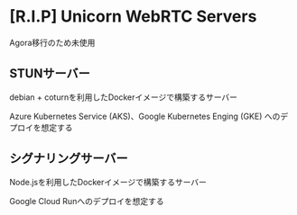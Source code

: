 # [R.I.P] Unicorn WebRTC Servers
Agora移行のため未使用

## STUNサーバー

debian + coturnを利用したDockerイメージで構築するサーバー

Azure Kubernetes Service (AKS)、Google Kubernetes Enging (GKE) へのデプロイを想定する

## シグナリングサーバー

Node.jsを利用したDockerイメージで構築するサーバー

Google Cloud Runへのデプロイを想定する
